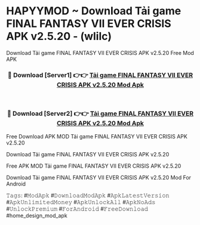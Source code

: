 # HAPYYMOD ~ Download Tải game FINAL FANTASY VII EVER CRISIS APK v2.5.20 - (wlilc)
Download Tải game FINAL FANTASY VII EVER CRISIS APK v2.5.20 Free Mod APK

<div align="center">
<h3>🔴 Download [Server1] 👉👉 <a href="https://apk-comot.site?title=Tải_game_FINAL_FANTASY_VII_EVER_CRISIS_APK_v2.5.20">Tải game FINAL FANTASY VII EVER CRISIS APK v2.5.20 Mod Apk</a></h3><br>

<h3>🔴 Download [Server2] 👉👉 <a href="https://apk-comot.site?title=Tải_game_FINAL_FANTASY_VII_EVER_CRISIS_APK_v2.5.20">Tải game FINAL FANTASY VII EVER CRISIS APK v2.5.20 Mod Apk</a></h3>
</div>


Free Download APK MOD Tải game FINAL FANTASY VII EVER CRISIS APK v2.5.20

Download Tải game FINAL FANTASY VII EVER CRISIS APK v2.5.20 

Free APK MOD Tải game FINAL FANTASY VII EVER CRISIS APK v2.5.20 

Download Tải game FINAL FANTASY VII EVER CRISIS APK v2.5.20 Mod For Android

𝚃𝚊𝚐𝚜: #𝙼𝚘𝚍𝙰𝚙𝚔 #𝙳𝚘𝚠𝚗𝚕𝚘𝚊𝚍𝙼𝚘𝚍𝙰𝚙𝚔 #𝙰𝚙𝚔𝙻𝚊𝚝𝚎𝚜𝚝𝚅𝚎𝚛𝚜𝚒𝚘𝚗 #𝙰𝚙𝚔𝚄𝚗𝚕𝚒𝚖𝚒𝚝𝚎𝚍𝙼𝚘𝚗𝚎𝚢 #𝙰𝚙𝚔𝚄𝚗𝚕𝚘𝚌𝚔𝙰𝚕𝚕 #𝙰𝚙𝚔𝙽𝚘𝙰𝚍𝚜 #𝚄𝚗𝚕𝚘𝚌𝚔𝙿𝚛𝚎𝚖𝚒𝚞𝚖 #𝙵𝚘𝚛𝙰𝚗𝚍𝚛𝚘𝚒𝚍 #𝙵𝚛𝚎𝚎𝙳𝚘𝚠𝚗𝚕𝚘𝚊𝚍 #home_design_mod_apk